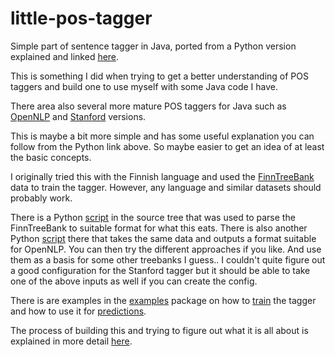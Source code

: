 # little-pos-tagger
Simple part of sentence tagger in Java, ported from a Python version explained and linked [here](http://honnibal.wordpress.com/2013/09/11/a-good-part-of-speechpos-tagger-in-about-200-lines-of-python/).

This is something I did when trying to get a better understanding of POS taggers and build one to use myself with some Java code I have.

There area also several more mature POS taggers for Java such as [OpenNLP](http://opennlp.apache.org/) and [Stanford](http://nlp.stanford.edu/software/tagger.html) versions.

This is maybe a bit more simple and has some useful explanation you can follow from the Python link above. So maybe easier to get an idea of at least the basic concepts.

I originally tried this with the Finnish language and used the [FinnTreeBank](http://www.ling.helsinki.fi/kieliteknologia/tutkimus/treebank/) data to train the tagger.
However, any language and similar datasets should probably work.

There is a Python [script](https://github.com/mukatee/little-pos-tagger/blob/master/src/main/python/ftb_parser.py) 
in the source tree that was used to parse the FinnTreeBank to suitable format for what this eats.
There is also another Python [script](https://github.com/mukatee/little-pos-tagger/blob/master/src/main/python/ftb_parser_opennlp.py) 
there that takes the same data and outputs a format suitable for OpenNLP.
You can then try the different approaches if you like. And use them as a basis for some other treebanks I guess..
I couldn't quite figure out a good configuration for the Stanford tagger but it should be able to take one of the above inputs as well if you can create the config.

There is are examples in the [examples](https://github.com/mukatee/little-pos-tagger/tree/master/src/main/java/net/kanstren/littlepos/examples) package 
on how to [train](https://github.com/mukatee/little-pos-tagger/blob/master/src/main/java/net/kanstren/littlepos/examples/FTBLoader.java) the tagger and 
how to use it for [predictions](https://github.com/mukatee/little-pos-tagger/blob/master/src/main/java/net/kanstren/littlepos/examples/PredictionTester.java).

The process of building this and trying to figure out what it is all about is explained in more detail [here](https://swenotes.wordpress.com/2017/03/06/building-a-finnish-part-of-speech-tagger/).